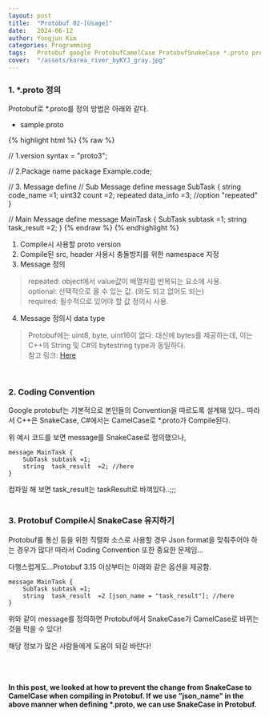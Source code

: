 ```yaml
---
layout: post
title:  "Protobuf 02-[Usage]"
date:   2024-06-12
author: Yongjun Kim
categories: Programming
tags:	Protobuf google ProtobufCamelCase ProtobufSnakeCase *.proto proto문법 ProtoSyntax
cover:  "/assets/korea_river_byKYJ_gray.jpg"
---
```


### 1. *.proto 정의
Protobuf로 *.proto를 정의 방법은 아래와 같다.
- sample.proto

{% highlight html %}
{% raw %}

// 1.version
syntax = "proto3";

// 2.Package name 
package Example.code;

// 3. Message define
// Sub Message define
message SubTask {
    string code_name =1;
    uint32 count  =2;
    repeated    data_info   =3; //option "repeated"
}

// Main Message define
message MainTask {
    SubTask subtask =1;
    string  task_result  =2;
}
{% endraw %}
{% endhighlight %}

1) Compile시 사용할 proto version<br>
2) Compile된 src, header 사용시 충돌방지를 위한 namespace 지정
3) Message 정의
> repeated: object에서 value값이 배열처럼 반복되는 요소에 사용. <br>
> optional: 선택적으로 올 수 있는 값. (와도 되고 없어도 되는) <br>
> required: 필수적으로 있어야 할 값 정의시 사용.<br>

4) Message 정의시 data type
> Protobuf에는 uint8, byte, uint16이 없다. 대신에 bytes를 제공하는데, 이는 C++의 String 및 C#의 bytestring type과 동일하다.<br>
> 참고 링크: [<u>Here</u>](https://protobuf.dev/programming-guides/proto3/)
<br>

### 2. Coding Convention
Google protobuf는 기본적으로 본인들의 Convention을 따르도록 설계돼 있다.. 따라서 C++은 SnakeCase, C#에서는 CamelCase로 *.proto가 Compile된다. <br>

위 예시 코드를 보면 message를 SnakeCase로 정의했으나,
```
message MainTask {
    SubTask subtask =1;
    string  task_result  =2; //here
}
```

컴파일 해 보면 task_result는 taskResult로 바껴있다..;;;<br><br>

### 3. Protobuf Compile시 SnakeCase 유지하기
Protobuf를 통신 등을 위한 직렬화 소스로 사용할 경우 Json format을 맞춰주어야 하는 경우가 많다! 따라서 Coding Convention 또한 중요한 문제임...

다행스럽게도...Protobuf 3.15 이상부터는 아래와 같은 옵션을 제공함.

```
message MainTask {
    SubTask subtask =1;
    string  task_result  =2 [json_name = "task_result"]; //here
}
```

위와 같이 message를 정의하면 Protobuf에서 SnakeCase가 CamelCase로 바뀌는 것을 막을 수 있다!

해당 정보가 많은 사람들에게 도움이 되길 바란다!<br><br><br><br>


__In this post, we looked at how to prevent the change from SnakeCase to CamelCase when compiling in Protobuf. If we use "json_name" in the above manner when defining *.proto, we can use SnakeCase in Protobuf.__
